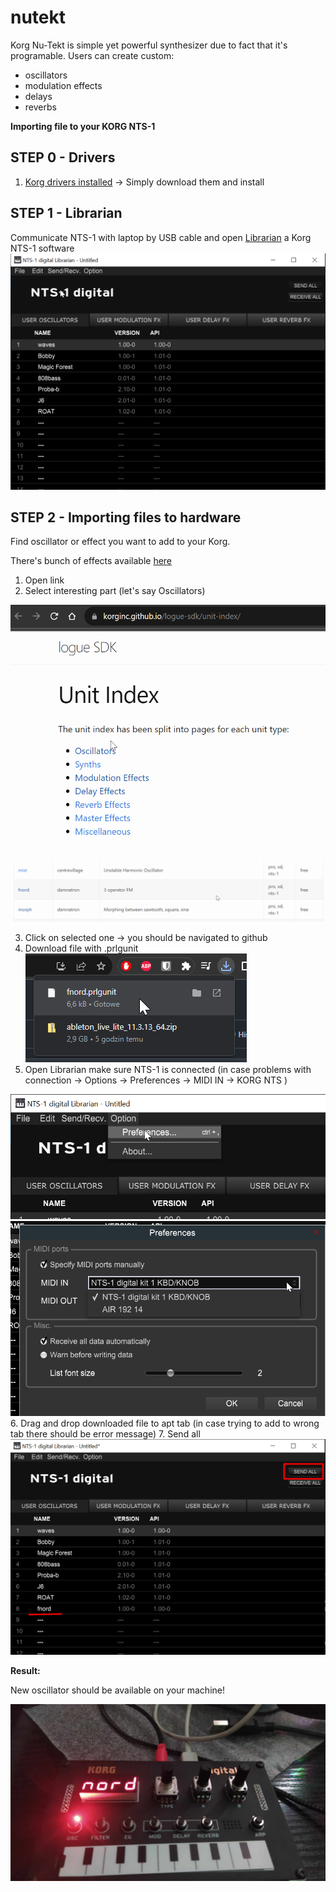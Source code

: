 # nutekt
Korg Nu-Tekt is simple yet powerful synthesizer due to fact that it's programable. 
Users can create custom: 
- oscillators
- modulation effects
- delays
- reverbs 



 **Importing file to your KORG NTS-1** 

## STEP 0 - Drivers

1. [Korg drivers installed](https://www.korg.com/us/support/download/product/1/285/) -> Simply download them and install

## STEP 1 - Librarian

Communicate NTS-1 with laptop by USB cable and open [Librarian](https://www.korg.com/us/support/download/product/0/832/#software) a Korg NTS-1 software
<img src= https://github.com/schwarzehund/nutekt/blob/main/img/korg.png>

## STEP 2 - Importing files to hardware

Find oscillator or effect you want to add to your Korg. 

There's bunch of effects available [here](https://korginc.github.io/logue-sdk/unit-index/)

1. Open link
2. Select interesting part (let's say Oscillators)
<img src = https://github.com/schwarzehund/nutekt/blob/main/img/list.png>
<img src = https://github.com/schwarzehund/nutekt/blob/main/img/osc.png>

3. Click on selected one -> you should be navigated to github
4. Download file with .prlgunit <img src = https://github.com/schwarzehund/nutekt/blob/main/img/download.png>
5. Open Librarian make sure NTS-1 is connected (in case problems with connection -> Options -> Preferences -> MIDI IN -> KORG NTS )
<img src =https://github.com/schwarzehund/nutekt/blob/main/img/pref.png>
<img src = https://github.com/schwarzehund/nutekt/blob/main/img/midi.png>
6. Drag and drop downloaded file to apt tab (in case trying to add to wrong tab there should be error message)
7. Send all 
<img src=https://github.com/schwarzehund/nutekt/blob/main/img/Screenshot_1.png>

**Result:** 

New oscillator should be available on your machine! 

<img src = https://github.com/schwarzehund/nutekt/blob/main/img/korg1.jpg>

